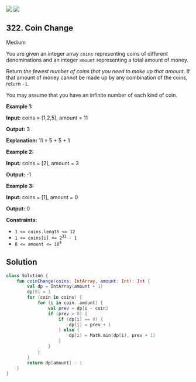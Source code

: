 [![](https://img.shields.io/github/stars/javadev/LeetCode-in-All?label=Stars&style=flat-square)](https://github.com/javadev/LeetCode-in-All)
[![](https://img.shields.io/github/forks/javadev/LeetCode-in-All?label=Fork%20me%20on%20GitHub%20&style=flat-square)](https://github.com/javadev/LeetCode-in-All/fork)

## 322\. Coin Change

Medium

You are given an integer array `coins` representing coins of different denominations and an integer `amount` representing a total amount of money.

Return _the fewest number of coins that you need to make up that amount_. If that amount of money cannot be made up by any combination of the coins, return `-1`.

You may assume that you have an infinite number of each kind of coin.

**Example 1:**

**Input:** coins = [1,2,5], amount = 11

**Output:** 3

**Explanation:** 11 = 5 + 5 + 1

**Example 2:**

**Input:** coins = [2], amount = 3

**Output:** -1

**Example 3:**

**Input:** coins = [1], amount = 0

**Output:** 0

**Constraints:**

*   `1 <= coins.length <= 12`
*   <code>1 <= coins[i] <= 2<sup>31</sup> - 1</code>
*   <code>0 <= amount <= 10<sup>4</sup></code>

## Solution

```kotlin
class Solution {
    fun coinChange(coins: IntArray, amount: Int): Int {
        val dp = IntArray(amount + 1)
        dp[0] = 1
        for (coin in coins) {
            for (i in coin..amount) {
                val prev = dp[i - coin]
                if (prev > 0) {
                    if (dp[i] == 0) {
                        dp[i] = prev + 1
                    } else {
                        dp[i] = Math.min(dp[i], prev + 1)
                    }
                }
            }
        }
        return dp[amount] - 1
    }
}
```
